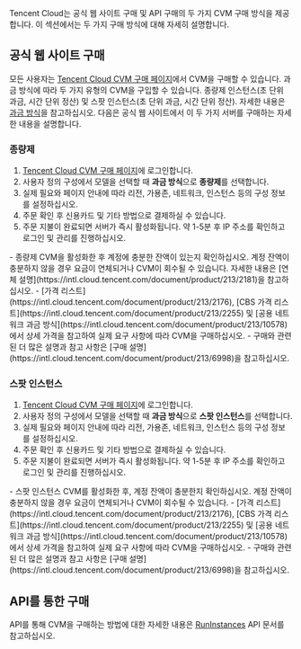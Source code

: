 Tencent Cloud는 공식 웹 사이트 구매 및 API 구매의 두 가지 CVM 구매 방식을 제공합니다. 이 섹션에서는 두 가지 구매 방식에 대해 자세히 설명합니다.

## 공식 웹 사이트 구매

모든 사용자는 [Tencent Cloud CVM 구매 페이지](http://manage.qcloud.com/shoppingcart/shop.php?tab=cvm)에서 CVM을 구매할 수 있습니다. 과금 방식에 따라 두 가지 유형의 CVM을 구입할 수 있습니다. 종량제 인스턴스(초 단위 과금, 시간 단위 정산) 및 스팟 인스턴스(초 단위 과금, 시간 단위 정산). 자세한 내용은 [과금 방식](https://intl.cloud.tencent.com/document/product/213/2180)을 참고하십시오.
다음은 공식 웹 사이트에서 이 두 가지 서버를 구매하는 자세한 내용을 설명합니다.


### 종량제

1. [Tencent Cloud CVM 구매 페이지](http://manage.qcloud.com/shoppingcart/shop.php?tab=cvm)에 로그인합니다.
2. 사용자 정의 구성에서 모델을 선택할 때 **과금 방식**으로 **종량제**를 선택합니다.
3. 실제 필요와 페이지 안내에 따라 리전, 가용존, 네트워크, 인스턴스 등의 구성 정보를 설정하십시오.
4. 주문 확인 후 신용카드 및 기타 방법으로 결제하실 수 있습니다.
5. 주문 지불이 완료되면 서버가 즉시 활성화됩니다. 약 1-5분 후 IP 주소를 확인하고 로그인 및 관리를 진행하십시오.



<dx-alert infotype="notice" title="">
- 종량제 CVM을 활성화한 후 계정에 충분한 잔액이 있는지 확인하십시오. 계정 잔액이 충분하지 않을 경우 요금이 연체되거나 CVM이 회수될 수 있습니다. 자세한 내용은 [연체 설명](https://intl.cloud.tencent.com/document/product/213/2181)을 참고하십시오.
- [가격 리스트](https://intl.cloud.tencent.com/document/product/213/2176), [CBS 가격 리스트](https://intl.cloud.tencent.com/document/product/213/2255) 및 [공용 네트워크 과금 방식](https://intl.cloud.tencent.com/document/product/213/10578)에서 상세 가격을 참고하여 실제 요구 사항에 따라 CVM을 구매하십시오.
- 구매와 관련된 더 많은 설명과 참고 사항은 [구매 설명](https://intl.cloud.tencent.com/document/product/213/6998)을 참고하십시오.
</dx-alert>





### 스팟 인스턴스

1. [Tencent Cloud CVM 구매 페이지](http://manage.qcloud.com/shoppingcart/shop.php?tab=cvm)에 로그인합니다.
2. 사용자 정의 구성에서 모델을 선택할 때 **과금 방식**으로 **스팟 인스턴스**를 선택합니다.
3. 실제 필요와 페이지 안내에 따라 리전, 가용존, 네트워크, 인스턴스 등의 구성 정보를 설정하십시오.
4. 주문 확인 후 신용카드 및 기타 방법으로 결제하실 수 있습니다.
5. 주문 지불이 완료되면 서버가 즉시 활성화됩니다. 약 1-5분 후 IP 주소를 확인하고 로그인 및 관리를 진행하십시오.



<dx-alert infotype="notice" title="">
- 스팟 인스턴스 CVM를 활성화한 후, 계정 잔액이 충분한지 확인하십시오. 계정 잔액이 충분하지 않을 경우 요금이 연체되거나 CVM이 회수될 수 있습니다.
- [가격 리스트](https://intl.cloud.tencent.com/document/product/213/2176), [CBS 가격 리스트](https://intl.cloud.tencent.com/document/product/213/2255) 및 [공용 네트워크 과금 방식](https://intl.cloud.tencent.com/document/product/213/10578)에서 상세 가격을 참고하여 실제 요구 사항에 따라 CVM을 구매하십시오.
- 구매와 관련된 더 많은 설명과 참고 사항은 [구매 설명](https://intl.cloud.tencent.com/document/product/213/6998)을 참고하십시오.
</dx-alert>




## API를 통한 구매
API를 통해 CVM을 구매하는 방법에 대한 자세한 내용은 [RunInstances](https://intl.cloud.tencent.com/document/product/213/33237) API 문서를 참고하십시오.

